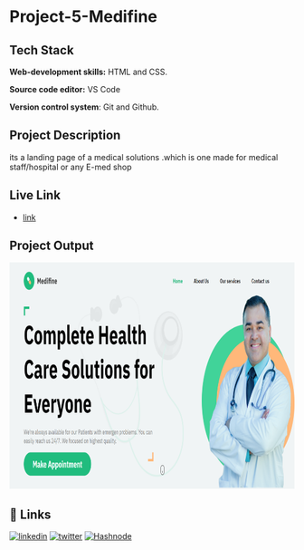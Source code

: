 # Project-5-Medifine

## Tech Stack

**Web-development skills:** HTML and CSS.

**Source code editor:** VS Code

**Version control system**: Git and Github.

## Project Description 

its a landing page of a medical solutions .which is one made for medical staff/hospital or any E-med shop

## Live Link
* [link](https://medifine-solutions-fsjs.netlify.app)

## Project Output
<img src="output.png"  width="800" height="400">



## 🔗 Links

[![linkedin](https://img.shields.io/badge/linkedin-0A66C2?style=for-the-badge&logo=linkedin&logoColor=white)](https://www.linkedin.com/in/dipesh-joshi-2512a2162/)
[![twitter](https://img.shields.io/badge/twitter-1DA1F2?style=for-the-badge&logo=twitter&logoColor=white)](https://twitter.com/DipeshJ2310)
[![Hashnode](https://img.shields.io/badge/Hashnode-2962FF?style=for-the-badge&logo=hashnode&logoColor=white)](https://dipeshjoshi4.hashnode.dev/)
